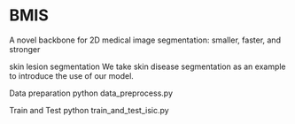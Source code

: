 # BMIS

A novel backbone for 2D medical image segmentation: smaller, faster, and stronger

skin lesion segmentation
We take skin disease segmentation as an example to introduce the use of our model. 

Data preparation
python data_preprocess.py

Train and Test
python train_and_test_isic.py
